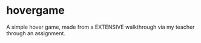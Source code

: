 # hovergame
A simple hover game, made from a EXTENSIVE walkthrough via my teacher through an assignment.
